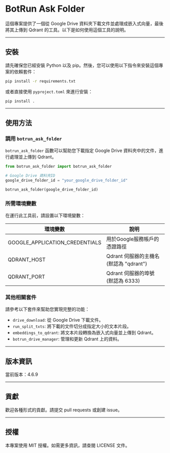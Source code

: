 # BotRun Ask Folder

這個專案提供了一個從 Google Drive 資料夾下載文件並處理成嵌入式向量，最後將其上傳到 Qdrant 的工具。以下是如何使用這個工具的說明。

---

## 安裝

請先確保您已經安裝 Python 以及 pip。然後，您可以使用以下指令來安裝這個專案的依賴套件：

```sh
pip install -r requirements.txt
```

或者直接使用 `pyproject.toml` 來進行安裝：

```sh
pip install .
```

---

## 使用方法

### 調用 `botrun_ask_folder`

`botrun_ask_folder` 函數可以幫助您下載指定 Google Drive 資料夾中的文件，進行處理並上傳到 Qdrant。

```python
from botrun_ask_folder import botrun_ask_folder

# Google Drive 資料夾ID
google_drive_folder_id = "your_google_drive_folder_id"

botrun_ask_folder(google_drive_folder_id)
```

### 所需環境變數
在運行此工具前，請設置以下環境變數：

| 環境變數                  | 說明                                 |
| -------------------------- | -------------------------------------- |
| GOOGLE_APPLICATION_CREDENTIALS | 用於Google服務帳戶的憑證路徑          |
| QDRANT_HOST                | Qdrant 伺服器的主機名 (默認為 "qdrant") |
| QDRANT_PORT                | Qdrant 伺服器的埠號 (默認為 6333)      |

### 其他相關套件

請參考以下套件來幫助您實現完整的功能：

- `drive_download`: 從 Google Drive 下載文件。
- `run_split_txts`: 將下載的文件切分成指定大小的文本片段。
- `embeddings_to_qdrant`: 將文本片段轉換為嵌入式向量並上傳到 Qdrant。
- `botrun_drive_manager`: 管理和更新 Qdrant 上的資料。

---

## 版本資訊
當前版本：4.6.9

---

## 貢獻

歡迎各種形式的貢獻。請提交 pull requests 或創建 issue。

---

## 授權
本專案使用 MIT 授權。如需更多資訊，請查閱 LICENSE 文件。